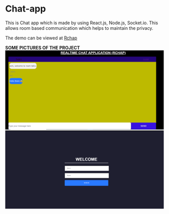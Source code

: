 # Chat-app
This is Chat app which is made by using React.js, Node.js, Socket.io. This allows room based communication which helps to maintain the privacy.

The demo can be viewed at <a href="https://5f7b6006d565391feb03e511--rchap.netlify.app/chat?name=PSM&room=Talk1">Rchap</a>

<b>SOME PICTURES OF THE PROJECT</b>
<img src="/1.PNG"></img>
<img src="/2.PNG"></img>

